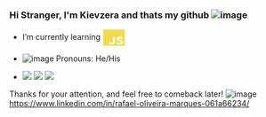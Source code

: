 ### Hi Stranger, I'm Kievzera and thats my github ![image](https://user-images.githubusercontent.com/101614045/159417236-cb55e9fa-6564-482c-b802-195170c6acb6.png)



- I’m currently learning <img align="center" alt="Rafa-Js" height="30" width="40" src="https://raw.githubusercontent.com/devicons/devicon/master/icons/javascript/javascript-plain.svg">
 
- ![image](https://user-images.githubusercontent.com/101614045/159416785-1e947782-7ec3-4bb5-b924-c453838c5ced.png) Pronouns: He/His
- <a href="https://www.instagram.com/kievzera/" target="_blank"><img src="https://img.shields.io/badge/-Instagram-%23E4405F?style=for-the-badge&logo=instagram&logoColor=white" target="_blank"></a>
<a href="https://www.linkedin.com/in/rafael-oliveira-marques-061a66234/" target="_blank"><img src="https://img.shields.io/badge/-LinkedIn-%230077B5?style=for-the-badge&logo=linkedin&logoColor=white" target="_blank"></a>
<a href = "https://mail.google.com/mail/u/0/?tab=rm&ogbl#inbox"><img src="https://img.shields.io/badge/-Gmail-%23333?style=for-the-badge&logo=gmail&logoColor=white" target="_blank"></a>


Thanks for your attention, and feel free to comeback later! ![image](https://user-images.githubusercontent.com/101614045/159416996-0cc8a34a-8b6f-4605-82e9-d528c5fd1a7d.png)
https://www.linkedin.com/in/rafael-oliveira-marques-061a66234/
